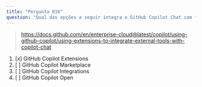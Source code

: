 ```yaml
---
title: "Pergunta 010"
question: "Qual das opções a seguir integra o GitHub Copilot Chat com ferramentas externas?"
---
```



> https://docs.github.com/en/enterprise-cloud@latest/copilot/using-github-copilot/using-extensions-to-integrate-external-tools-with-copilot-chat
1. [x] GitHub Copilot Extensions
1. [ ] GitHub Copilot Marketplace
1. [ ] GitHub Copilot Integrations
1. [ ] GitHub Copilot Open
